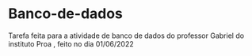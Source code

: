 # Banco-de-dados
Tarefa feita para a atividade de banco de dados  do professor Gabriel do instituto Proa , feito no dia 01/06/2022
